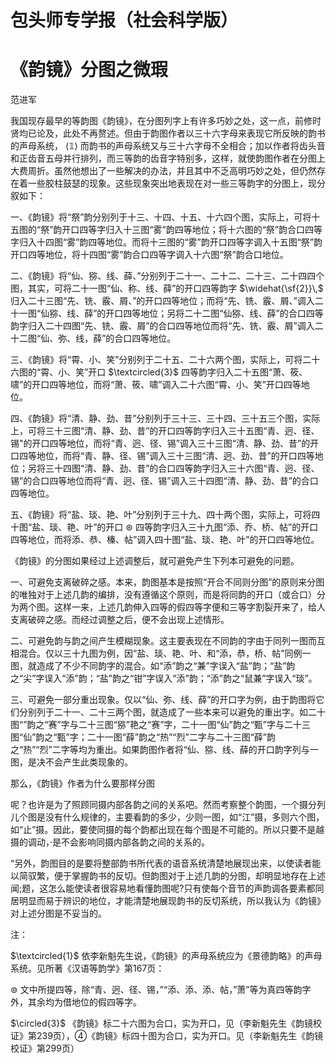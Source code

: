 # 包头师专学报（社会科学版）  

# 《韵镜》分图之微瑕  

范进军  

我国现存最早的等韵图《韵镜》，在分图列字上有许多巧妙之处，这一点，前修时贤均已论及，此处不再赘述。但由于韵图作者以三十六字母来表现它所反映的韵书的声母系统， $\langle{\mathbb{1}}\rangle$ 而韵书的声母系统又与三十六字母不全相合；加以作者将齿头音和正齿音五母并行排列，而三等韵的齿音字特别多，这样，就使韵图作者在分图上大费周折。虽然他想出了一些解决的办法，并且其中不乏高明巧妙之处，但仍然存在着一些胶柱鼓瑟的现象。这些现象突出地表现在对一些三等韵字的分图上，现分叙如下：  

一、《韵镜》将“祭”韵分别列于十三、十四、十五、十六四个图，实际上，可将十五图的“祭”韵开口四等字归入十三图“雾”韵四等地位；将十六图的“祭”韵合口四等字归入十四图“雾”韵四等地位。而将十三图的“雾”韵开口四等字调入十五图“祭”韵开口四等地位，将十四图“雾”韵合口四等字调入十六图“祭”韵合口地位。  

二、《韵镜》将“仙、猕、线、薛、”分别列于二十一、二十二、二十三、二十四四个图，其实，可将二十一图“仙、称、线、薛”的开口四等韵字 $\widehat{\sf{2}}\,$ 归入二十三图“先、铣、霰、屑、”的开口四等地位；而将“先、铣、霰、屑、”调入二十一图“仙猕、线、薛”的开口四等地位；另将二十二图“仙猕、线、薛”的合口四等韵字归入二十四图“先、铣、霰、屑”的合口四等地位而将“先、铣、霰、屑”调入二十二图“仙、弥、线，薛”的合口四等地位。  

三、《韵镜》将“霄、小、笑”分别列于二十五、二十六两个图，实际上，可将二十六图的“霄、小、笑”开口 $\textcircled{3}$ 四等韵字归入二十五图“萧、筱、啸”的开口四等地位，而将“萧、筱、啸”调入二十六图“霄、小、笑”开口四等地位。  

四、《韵镜》将“清、静、劲、昔”分别列于三十三、三十四、三十五三个图，实际上，可将三十三图“清、静、劲、昔”的开口四等韵字归入三十五图“青、迥、径、锡"的开口四等地位，而将“青、迥、径、锡”调入三十三图“清、静、劲、昔”的开口四等地位，而将“青、静、径、锡”调入三十三图“清、迥、劲、昔”的开口四等地位；另将三十四图“清、静、劲、昔”的合口四等韵字归入三十六图“青、迥、径、锡”的合口四等地位而将“青、迥、径、锡”调入三十四图“清、静、劲、昔”的合口四等地位。  

五、《韵镜》将“盐、琰、艳、叶”分别列于三十九、四十两个图，实际上，可将四十图“盐、琰、艳、叶”的开口 $\circledast$ 四等韵字归入三十九图“添、乔、桥、帖”的开口四等地位，而将添、恭、榛、帖”调入四十图“盐、琰、艳、叶”的开口四等地位。  

《韵镜》的分图如果经过上述调整后，就可避免产生下列本可避免的问题。  

一、可避免支离破碎之感。本来，韵图基本是按照“开合不同则分图”的原则来分图的唯独对于上述几韵的编排，没有遵循这个原则，而是将同韵的开口（或合口）分为两个图。这样一来，上述几韵伸入四等的假四等字便和三等字割裂开来了，给人支离破碎之感。而经过调整之后，便不会出现上述情形。  

二、可避免韵与韵之间产生模糊现象。这主要表现在不同韵的字由于同列一图而互相混合。仅以三十九图为例，因“盐、琰、艳、叶、和“添，恭，桥、帖”同例一图，就造成了不少不同韵字的混合。如“添”韵之“兼”字误入“盐”韵；“盐”韵之“尖”字误入“添”韵；“盐”韵之“钳”字误入“添”韵；“添”韵之“鼠兼”字误入“琰”。  

三、可避免一部分重出现象。仅以“仙、弥、线、薛”的开口字为例，由于韵图将它们分别列于二十一、二十三两个图，就造成了一些本来可以避免的重出字。如二十图“”韵之“赛”字与二十三图“猕”艳之“赛”字，二十一图“仙”韵之“甄”字与二十三图“仙”韵之“甄”字；二十一图“薛”韵之“热”“烈”二字与二十三图“薛”韵之“热”“烈”二字等均为重出。如果韵图作者将“仙、猕、线、薛的开口韵字列与一图，是决不会产生此类现象的。  

那么，《韵镜》作者为什么要那样分图  

呢？也许是为了照顾同摄内部各韵之间的关系吧。然而考察整个韵图，一个摄分列儿个图是没有什么规律的，主要看韵的多少，少则一图，如“江”摄，多则六个图，如“止”摄。因此，要使同摄的每个韵都出现在每个图是不可能的。所以只要不是越摄的调动，·是不会影响同摄内部各韵之间的关系的。  

“另外，韵图目的是要将整部韵书所代表的语音系统清楚地展现出来，以使读者能以简驭繁，便于掌握韵书的反切。但韵图对于上述几韵的分图，却明显地存在上述闻;题，这怎么能使读者很容易地看懂韵图呢?只有使每个音节的声韵调各要素都同居明显而易于辨识的地位，才能清楚地展现韵书的反切系统，所以我认为《韵镜》对上述分图是不妥当的。  

注：  

$\textcircled{1}$ 依李新魁先生说，《韵镜》的声母系统应为《景德韵略》的声母系统。见所著《汉语等韵学》第167页：  

$\circledcirc$ 文中所提四等，除“青、迥、径、锡，”“添、添、添、帖，”萧”等为真四等韵字外，其余均为借地位的假四等字。  

$\circled{3}$ 《韵镜》标二十六图为合口，实为开口，见（李新魁先生《韵镜校证》第239页），④《韵镜》标四十图为合口，实为开口。见（李新魁先生《韵镜校证》第299页）  